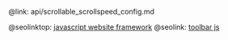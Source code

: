 @link: api/scrollable_scrollspeed_config.md

@seolinktop: [javascript website framework](https://webix.com)
@seolink: [toolbar js](https://webix.com/widget/toolbar/)